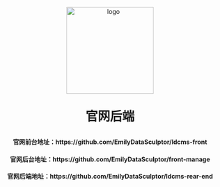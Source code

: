 <p align="center">
	<img alt="logo" src="https://thumbnail0.baidupcs.com/thumbnail/b916025a0i5449361627d62f5ac94387?fid=1102438199308-250528-1095850052543233&time=1726038000&rt=sh&sign=FDTAER-DCb740ccc5511e5e8fedcff06b081203-YkLQbegBRDGvnbx8QjoCtVVm734%3D&expires=8h&chkv=0&chkbd=0&chkpc=&dp-logid=141718338706016110&dp-callid=0&file_type=0&size=c710_u400&quality=100&vuk=-&ft=video" style=" width: 200px; height: 200px ">
</p>
<h1 align="center" style="margin: 30px 0 30px; font-weight: bold;">官网后端</h1>
<h4 align="center">官网前台地址：https://github.com/EmilyDataSculptor/ldcms-front</h4>
<h4 align="center">官网后台地址：https://github.com/EmilyDataSculptor/front-manage </h4>
<h4 align="center">官网后端地址：https://github.com/EmilyDataSculptor/ldcms-rear-end </h4>
